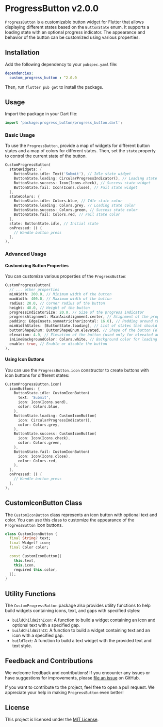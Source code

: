 # ProgressButton v2.0.0

`ProgressButton` is a customizable button widget for Flutter that allows displaying different states based on the `ButtonState` enum. It supports a loading state with an optional progress indicator. The appearance and behavior of the button can be customized using various properties.

## Installation

Add the following dependency to your `pubspec.yaml` file:

```yaml
dependencies:
  custom_progress_button : ^2.0.0
```

Then, run `flutter pub get` to install the package.

## Usage

Import the package in your Dart file:

```dart
import 'package:progress_button/progress_button.dart';
```

### Basic Usage

To use the `ProgressButton`, provide a map of widgets for different button states and a map of colors for different states. Then, set the `state` property to control the current state of the button.

```dart
CustomProgressButton(
  stateWidgets: {
    ButtonState.idle: Text('Submit'), // Idle state widget
    ButtonState.loading: CircularProgressIndicator(), // Loading state widget
    ButtonState.success: Icon(Icons.check), // Success state widget
    ButtonState.fail: Icon(Icons.close), // Fail state widget
  },
  stateColors: {
    ButtonState.idle: Colors.blue, // Idle state color
    ButtonState.loading: Colors.grey, // Loading state color
    ButtonState.success: Colors.green, // Success state color
    ButtonState.fail: Colors.red, // Fail state color
  },
  state: ButtonState.idle, // Initial state
  onPressed: () {
    // Handle button press
  },
),
```

### Advanced Usage

#### Customizing Button Properties

You can customize various properties of the `ProgressButton`:

```dart
CustomProgressButton(
  // ... other properties
  minWidth: 200.0, // Minimum width of the button
  maxWidth: 400.0, // Maximum width of the button
  radius: 20.0, // Corner radius of the button
  height: 48.0, // Height of the button
  progressIndicatorSize: 20.0, // Size of the progress indicator
  progressAlignment: MainAxisAlignment.center, // Alignment of the progress indicator
  padding: EdgeInsets.symmetric(horizontal: 16.0), // Padding around the button's child
  minWidthStates: [ButtonState.loading], // List of states that should use the minimum width
  buttonShapeEnum: ButtonShapeEnum.elevated, // Shape of the button (elevated, outline, or flat)
  elevation: 4.0, // Elevation of the button (used only for elevated and outlined shapes)
  inLineBackgroundColor: Colors.white, // Background color for loading and success states
  enable: true, // Enable or disable the button
),
```

#### Using Icon Buttons

You can use the `ProgressButton.icon` constructor to create buttons with icon buttons for different states:

```dart
CustomProgressButton.icon(
  iconButtons: {
    ButtonState.idle: CustomIconButton(
      text: 'Submit',
      icon: Icon(Icons.send),
      color: Colors.blue,
    ),
    ButtonState.loading: CustomIconButton(
      icon: CircularProgressIndicator(),
      color: Colors.grey,
    ),
    ButtonState.success: CustomIconButton(
      icon: Icon(Icons.check),
      color: Colors.green,
    ),
    ButtonState.fail: CustomIconButton(
      icon: Icon(Icons.close),
      color: Colors.red,
    ),
  },
  onPressed: () {
    // Handle button press
  },
),
```

## CustomIconButton Class

The `CustomIconButton` class represents an icon button with optional text and color. You can use this class to customize the appearance of the `ProgressButton` icon buttons.

```dart
class CustomIconButton {
  final String? text;
  final Widget? icon;
  final Color color;

  const CustomIconButton({
    this.text,
    this.icon,
    required this.color,
  });
}
```

## Utility Functions

The `CustomProgressButton` package also provides utility functions to help build widgets containing icons, text, and gaps with specified styles:

- `buildChildWithIcon`: A function to build a widget containing an icon and optional text with a specified gap.
- `buildChildWithIC`: A function to build a widget containing text and an icon with a specified gap.
- `buildText`: A function to build a text widget with the provided text and text style.

## Feedback and Contributions

We welcome feedback and contributions! If you encounter any issues or have suggestions for improvements, please [file an issue](https://github.com/georgesamirmansour/custom_progress_button/issues) on GitHub.

If you want to contribute to the project, feel free to open a pull request. We appreciate your help in making `ProgressButton` even better!

## License

This project is licensed under the [MIT License](https://github.com/georgesamirmansour/custom_progress_button/LICENSE).